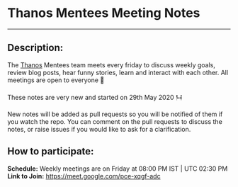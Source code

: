 # Thanos Mentees Meeting Notes
------------------------------

## Description:

The [Thanos](https://github.com/thanos-io/thanos/) Mentees team meets every friday to discuss weekly goals, review blog posts, hear funny stories, learn and interact with each other. All meetings are open to everyone 🤗

These notes are very new and started on 29th May 2020 𒀂

New notes will be added as pull requests so you will be notified of them if you watch the repo.
You can comment on the pull requests to discuss the notes, or raise issues if you would like to ask for a clarification.


## How to participate:

**Schedule:** Weekly meetings are on Friday at 08:00 PM IST | UTC 02:30 PM <br>
**Link to Join:** https://meet.google.com/pce-xqgf-adc <br>
